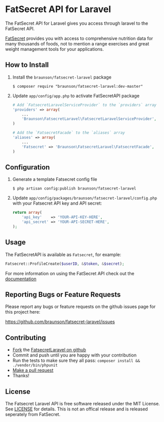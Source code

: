 FatSecret API for Laravel
============================

The FatSecret API for Laravel gives you access through laravel to the FatSecret API.

[FatSecret](http://platform.fatsecret.com/api) provides you with access to comprehensive nutrition data for many thousands of foods, not to mention a range exercises and great weight management tools for your applications.

How to Install
--------------

1.  Install the `braunson/fatsecret-laravel` package

    ```shell
    $ composer require "braunson/fatsecret-laravel:dev-master"
    ```

2.  Update `app/config/app.php` to activate FatSecretAPI package

    ```php
    # Add `FatsecretLaravelServiceProvider` to the `providers` array
    'providers' => array(
        ...
        'Braunson\FatsecretLaravel\FatsecretLaravelServiceProvider',
    )

    # Add the `FatsecretFacade` to the `aliases` array
    'aliases' => array(
        ...
        'Fatsecret' => 'Braunson\FatsecretLaravel\FatsecretFacade',
    )
    ```


Configuration
-------------

1.  Generate a template Fatsecret config file

    ```shell
    $ php artisan config:publish braunson/fatsecret-laravel
    ```

2.  Update `app/config/packages/braunson/fatsecret-laravel/config.php` with your
    Fatsecret API key and API secret:

    ```php
    return array(
        'api_key'    => 'YOUR-API-KEY-HERE',
        'api_secret' => 'YOUR-API-SECRET-HERE',
    );
    ```


Usage
------------------------

The FatSecretAPI is available as `Fatsecret`, for example:

```php
Fatsecret::ProfileCreate($userID, &$token, &$secret);
```

For more information on using the FatSecret API check out the [documentation](http://platform.fatsecret.com/api/)


Reporting Bugs or Feature Requests
----------------------------------

Please report any bugs or feature requests on the github issues page for this project here:

<https://github.com/braunson/fatsecret-laravel/issues>


Contributing
------------

-   [Fork](https://help.github.com/articles/fork-a-repo) the [FatsecretLaravel on github](https://github.com/braunson/fatsecret-laravel)
-   Commit and push until you are happy with your contribution
-   Run the tests to make sure they all pass: `composer install && ./vendor/bin/phpunit`
-   [Make a pull request](https://help.github.com/articles/using-pull-requests)
-   Thanks!


License
-------

The Fatsecret Laravel API is free software released under the MIT License. 
See [LICENSE](https://github.com/braunson/fatsecret-laravel/blob/master/LICENSE) for details. This is not an offical release and is released seperately from FatSecret.